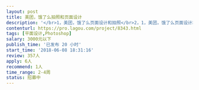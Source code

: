 ```yaml
---                
layout: post       
title: 美团，饿了么拍照和页面设计           
description: '</br>1，美团，饿了么页面设计和拍照</br>2，1，美团，饿了么页面设计和拍照</br>'     
contenturl: https://pro.lagou.com/project/8343.html      
tags: [平面设计,Photoshop]            
salary: 3000元以下          
publish_time: '已发布 20 小时'         
start_time: '2018-06-08 18:31:16'           
review: 357人                   
apply: 6人                   
recommend: 1人                   
time_range: 2-4周              
status: 招募中                  
---                 
```

